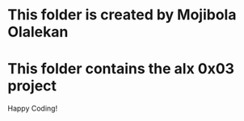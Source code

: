 # This folder is created by Mojibola Olalekan
# This folder contains the alx 0x03 project
Happy Coding!